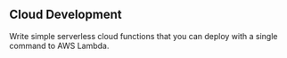 ## Cloud Development

Write simple serverless cloud functions that you can deploy with a single command to AWS Lambda.
